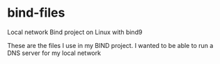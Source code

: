 # bind-files
Local network Bind project on Linux with bind9

These are the files I use in my BIND project. I wanted to be able to run a DNS server for my local network
